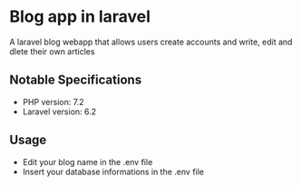 <h1>Blog app in laravel</h1>
<p>A laravel blog webapp that allows users create accounts and write, edit and dlete their own articles</p>

<h2>Notable Specifications</h2>
<ul>
  <li>PHP version: 7.2</li>
  <li>Laravel version: 6.2</li>
</ul>

<h2>Usage</h2>
<ul>
  <li>Edit your blog name in the .env file</li>
  <li>Insert your database informations in the .env file</li>
</ul>
